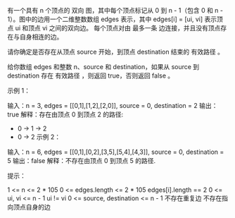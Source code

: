 有一个具有 n 个顶点的 双向 图，其中每个顶点标记从 0 到 n - 1（包含 0 和 n - 1）。图中的边用一个二维整数数组 edges 表示，其中 edges[i] = [ui, vi] 表示顶点 ui 和顶点 vi 之间的双向边。 每个顶点对由 最多一条 边连接，并且没有顶点存在与自身相连的边。

请你确定是否存在从顶点 source 开始，到顶点 destination 结束的 有效路径 。

给你数组 edges 和整数 n、source 和 destination，如果从 source 到 destination 存在 有效路径 ，则返回 true，否则返回 false 。

 

示例 1：


输入：n = 3, edges = [[0,1],[1,2],[2,0]], source = 0, destination = 2
输出：true
解释：存在由顶点 0 到顶点 2 的路径:
- 0 → 1 → 2 
- 0 → 2
示例 2：


输入：n = 6, edges = [[0,1],[0,2],[3,5],[5,4],[4,3]], source = 0, destination = 5
输出：false
解释：不存在由顶点 0 到顶点 5 的路径.
 

提示：

1 <= n <= 2 * 105
0 <= edges.length <= 2 * 105
edges[i].length == 2
0 <= ui, vi <= n - 1
ui != vi
0 <= source, destination <= n - 1
不存在重复边
不存在指向顶点自身的边
